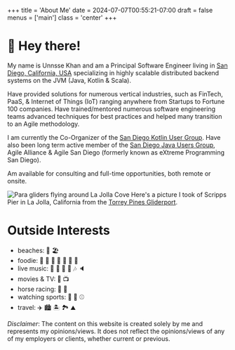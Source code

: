 +++
title = 'About Me'
date = 2024-07-07T00:55:21-07:00
draft = false
menus = ['main']
class = 'center'
+++

# :wave: Hey there!

My name is Unnsse Khan and am a Principal Software Engineer living in [San Diego, California, USA](https://en.wikipedia.org/wiki/San_Diego) 
specializing in highly scalable distributed backend systems on the JVM (Java, Kotlin & Scala). 

Have provided solutions for numerous
vertical industries, such as FinTech, PaaS, & Internet of Things (IoT) ranging anywhere from Startups to Fortune 100 companies. 
Have trained/mentored numerous software engineering teams advanced techniques for best practices and helped many transition to an Agile methodology. 

I am currently the Co-Organizer of the [San Diego Kotlin User Group](https://www.meetup.com/sd-kotlin/ "San Diego Kotlin Users Group").
Have also been long term active member of the [San Diego Java Users Group](https://www.meetup.com/San-Diego-Java-Users-Group/), 
Agile Alliance & Agile San Diego (formerly known as eXtreme Programming San Diego).

Am available for consulting and full-time opportunities, both remote or onsite.

![Para gliders flying around La Jolla Cove](/images/GliderPortView.jpg)
Here's a picture I took of Scripps Pier in La Jolla, California from the [Torrey Pines Gliderport](https://www.flytorrey.com/ "Torrey Pines Gliderport").
# Outside Interests

- beaches: :ocean: :beach_umbrella:
- foodie: :sushi: :hamburger: :pizza: :taco: :burrito: :cut_of_meat: :spaghetti: 
- live music: :microphone: :guitar: :drum: :musical_note: :notes: :speaker:
- movies & TV: :movie_camera: :tv:
- horse racing: :horse_racing: :horse:
- watching sports: :football: :basketball: :baseball:
- travel: :airplane: :cityscape: :desert_island: :national_park: :mountain: 

*Disclaimer*: The content on this website is created solely by me and represents my opinions/views. It does not reflect
the opinions/views of any of my employers or clients, whether current or previous.